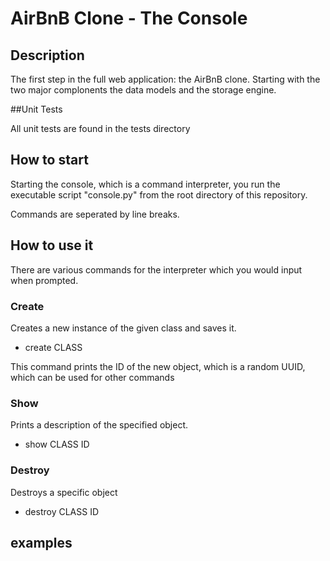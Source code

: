 # AirBnB Clone - The Console

## Description

The first step in the full web application: the AirBnB clone.
Starting with the two major complonents the data models and the storage engine.

##Unit Tests

All unit tests are found in the tests directory

## How to start

Starting the console, which is a command interpreter, you run the executable script "console.py" from the root directory of this repository.

Commands are seperated by line breaks.

## How to use it
There are various commands for the interpreter which you would input when prompted.

### Create

Creates a new instance of the given class and saves it.

* create CLASS

This command prints the ID of the new object, which is a random UUID, which can be used for other commands

### Show

Prints a description of the specified object.

* show CLASS ID

### Destroy

Destroys a specific object

* destroy CLASS ID

## examples
